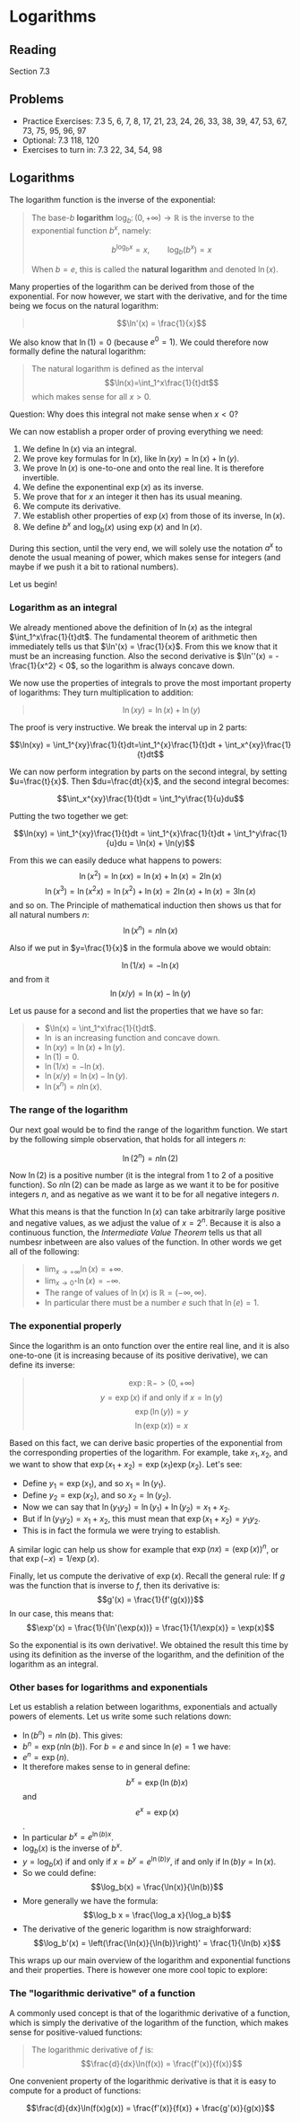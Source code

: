 # Logarithms

## Reading

Section 7.3

## Problems

- Practice Exercises: 7.3 5, 6, 7, 8, 17, 21, 23, 24, 26, 33, 38, 39, 47, 53, 67, 73, 75, 95, 96, 97
- Optional: 7.3 118, 120
- Exercises to turn in: 7.3 22, 34, 54, 98

## Logarithms

The logarithm function is the inverse of the exponential:

> The base-$b$ **logarithm** $\log_b\colon (0,+\infty)\to\mathbb{R}$ is the inverse to the exponential function $b^x$, namely:
>
> $$b^{\log_b x} = x,\qquad \log_b\left(b^x\right) = x$$
>
> When $b=e$, this is called the **natural logarithm** and denoted $\ln(x)$.

Many properties of the logarithm can be derived from those of the exponential. For now however, we start with the derivative, and for the time being we focus on the natural logarithm:

> $$\ln'(x) = \frac{1}{x}$$

We also know that $\ln(1) = 0$ (because $e^0=1$). We could therefore now formally define the natural logarithm:

> The natural logarithm is defined as the interval
> $$\ln(x)=\int_1^x\frac{1}{t}dt$$
> which makes sense for all $x>0$.

Question: Why does this integral not make sense when $x< 0$?

We can now establish a proper order of proving everything we need:

1. We define $\ln(x)$ via an integral.
2. We prove key formulas for $\ln(x)$, like $\ln(xy) = \ln(x) + \ln(y)$.
3. We prove $\ln(x)$ is one-to-one and onto the real line. It is therefore invertible.
4. We define the exponentinal $\exp(x)$ as its inverse.
5. We prove that for $x$ an integer it then has its usual meaning.
6. We compute its derivative.
7. We establish other properties of $\exp(x)$ from those of its inverse, $\ln(x)$.
8. We define $b^x$ and $\log_b(x)$ using $\exp(x)$ and $\ln(x)$.

During this section, until the very end, we will solely use the notation $a^x$ to denote the usual meaning of power, which makes sense for integers (and maybe if we push it a bit to rational numbers).

Let us begin!

### Logarithm as an integral

We already mentioned above the definition of $\ln(x)$ as the integral $\int_1^x\frac{1}{t}dt$. The fundamental theorem of arithmetic then immediately tells us that $\ln'(x) = \frac{1}{x}$. From this we know that it must be an increasing function. Also the second derivative is $\ln''(x) = -\frac{1}{x^2} < 0$, so the logarithm is always concave down.

We now use the properties of integrals to prove the most important property of logarithms: They turn multiplication to addition:

> $$\ln(xy) = \ln(x) + \ln(y)$$

The proof is very instructive. We break the interval up in 2 parts:

$$\ln(xy) = \int_1^{xy}\frac{1}{t}dt=\int_1^{x}\frac{1}{t}dt + \int_x^{xy}\frac{1}{t}dt$$

We can now perform integration by parts on the second integral, by setting $u=\frac{t}{x}$. Then $du=\frac{dt}{x}$, and the second integral becomes:

$$\int_x^{xy}\frac{1}{t}dt = \int_1^y\frac{1}{u}du$$

Putting the two together we get:

$$\ln(xy) = \int_1^{xy}\frac{1}{t}dt = \int_1^{x}\frac{1}{t}dt + \int_1^y\frac{1}{u}du = \ln(x) + \ln(y)$$

From this we can easily deduce what happens to powers:
$$\ln(x^2) = \ln(xx) = \ln(x) + \ln(x) = 2\ln(x)$$
$$\ln(x^3) = \ln(x^2x) = \ln(x^2) + \ln(x) = 2\ln(x) + \ln(x) = 3\ln(x)$$
and so on. The Principle of mathematical induction then shows us that for all natural numbers $n$:
$$\ln(x^n) = n\ln(x)$$

Also if we put in $y=\frac{1}{x}$ in the formula above we would obtain:

$$\ln(1/x) = -\ln(x)$$
and from it
$$\ln(x/y) = \ln(x) - \ln(y)$$

Let us pause for a second and list the properties that we have so far:

> - $\ln(x) = \int_1^x\frac{1}{t}dt$.
> - $\ln$ is an increasing function and concave down.
> - $\ln(xy) = \ln(x) + \ln(y)$.
> - $\ln(1) = 0$.
> - $\ln(1/x) = -\ln(x)$.
> - $\ln(x/y) = \ln(x) - \ln(y)$.
> - $\ln(x^n) = n\ln(x)$.

### The range of the logarithm

Our next goal would be to find the range of the logarithm function. We start by the following simple observation, that holds for all integers $n$:

$$\ln\left(2^n\right) = n\ln(2)$$

Now $\ln(2)$ is a positive number (it is the integral from $1$ to $2$ of a positive function). So $n\ln(2)$ can be made as large as we want it to be for positive integers $n$, and as negative as we want it to be for all negative integers $n$.

What this means is that the function $\ln(x)$ can take arbitrarily large positive and negative values, as we adjust the value of $x=2^n$. Because it is also a continuous function, the *Intermediate Value Theorem* tells us that all numbesr inbetween are also values of the function. In other words we get all of the following:

> - $\lim_{x\to+\infty}\ln(x) = +\infty$.
> - $\lim_{x\to 0^+}\ln(x) = -\infty$.
> - The range of values of $\ln(x)$ is $\mathbb{R} = (-\infty,\infty)$.
> - In particular there must be a number $e$ such that $\ln(e) = 1$.

### The exponential properly

Since the logarithm is an onto function over the entire real line, and it is also one-to-one (it is increasing because of its positive derivative), we can define its inverse:

> $$\exp\colon \mathbb{R} -> (0,+\infty)$$
> $$y=\exp(x)\textrm{ if and only if }x = \ln(y)$$
> $$\exp(\ln(y)) = y$$
> $$\ln(\exp(x)) = x$$

Based on this fact, we can derive basic properties of the exponential from the corresponding properties of the logarithm. For example, take $x_1,x_2$, and we want to show that $\exp(x_1+x_2) = \exp(x_1)\exp(x_2)$. Let's see:

- Define $y_1 = \exp(x_1)$, and so $x_1 = \ln(y_1)$.
- Define $y_2 = \exp(x_2)$, and so $x_2 = \ln(y_2)$.
- Now we can say that $\ln(y_1y_2) = \ln(y_1) + \ln(y_2) = x_1 + x_2$.
- But if $\ln(y_1y_2) = x_1+x_2$, this must mean that $\exp(x_1+x_2) = y_1y_2$.
- This is in fact the formula we were trying to establish.

A similar logic can help us show for example that $\exp(nx) = (\exp(x))^n$, or that $\exp(-x) = 1 / \exp(x)$.

Finally, let us compute the derivative of $\exp(x)$. Recall the general rule: If $g$ was the function that is inverse to $f$, then its derivative is:
$$g'(x) = \frac{1}{f'(g(x))}$$
In our case, this means that:
$$\exp'(x) = \frac{1}{\ln'(\exp(x))} = \frac{1}{1/\exp(x)} = \exp(x)$$

So the exponential is its own derivative!. We obtained the result this time by using its definition as the inverse of the logarithm, and the definition of the logarithm as an integral.

### Other bases for logarithms and exponentials

Let us establish a relation between logarithms, exponentials and actually powers of elements. Let us write some such relations down:

- $\ln(b^n) = n\ln(b)$. This gives:
- $b^n = \exp(n\ln(b))$. For $b=e$ and since $\ln(e)=1$ we have:
- $e^n = \exp(n)$.
- It therefore makes sense to in general define: $$b^x =\exp(\ln(b)x)$$ and $$e^x = \exp(x)$$.
- In particular $b^x = e^{\ln(b) x}$.
- $\log_b(x)$ is the inverse of $b^x$.
- $y=\log_b(x)$ if and only if $x = b^y = e^{\ln(b)y}$, if and only if $\ln(b)y = \ln(x)$.
- So we could define: $$\log_b(x) = \frac{\ln(x)}{\ln(b)}$$
- More generally we have the formula: $$\log_b x = \frac{\log_a x}{\log_a b}$$
- The derivative of the generic logarithm is now straighforward: $$\log_b'(x) = \left(\frac{\ln(x)}{\ln(b)}\right)' = \frac{1}{\ln(b) x}$$

This wraps up our main overview of the logarithm and exponential functions and their properties. There is however one more cool topic to explore:

### The "logarithmic derivative" of a function

A commonly used concept is that of the logarithmic derivative of a function, which is simply the derivative of the logarithm of the function, which makes sense for positive-valued functions:

> The logarithmic derivative of $f$ is:
> $$\frac{d}{dx}\ln(f(x)) = \frac{f'(x)}{f(x)}$$

One convenient property of the logarithmic derivative is that it is easy to compute for a product of functions:

$$\frac{d}{dx}\ln(f(x)g(x)) = \frac{f'(x)}{f(x)} + \frac{g'(x)}{g(x)}$$

